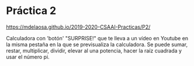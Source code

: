 # Práctica 2
https://mdelaosa.github.io/2019-2020-CSAAI-Practicas/P2/

Calculadora con 'botón' "SURPRISE!" que te lleva a un vídeo en Youtube en la
misma pestaña en la que se previsualiza la calculadora.
Se puede sumar, restar, multiplicar, dividir, elevar al una potencia, hacer la
raíz cuadrada y usar el número pi.
